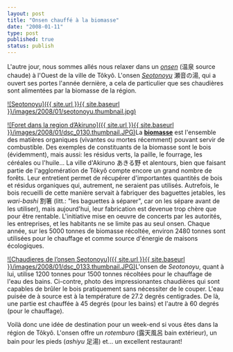 ```yaml
---
layout: post
title: "Onsen chauffé à la biomasse"
date: "2008-01-11"
type: post
published: true
status: publish
---
```


L'autre jour, nous sommes allés nous relaxer dans un _[onsen](http://www.japonophile.com/article_onsen_fr.html)_ (温泉 source chaude) à l'Ouest de la ville de Tôkyô. L'onsen _[Seotonoyu](http://www.seotonoyu.jp/)_ 瀬音の湯, qui a ouvert ses portes l'année dernière, a cela de particulier que ses chaudières sont alimentées par la biomasse de la région.

[![Seotonoyu]({{ site.url }}{{ site.baseurl }}/images/2008/01/seotonoyu.thumbnail.jpg)](http://blog.japonophile.com/wp-content/uploads/2008/01/seotonoyu.jpg)

[![Foret dans la region d’Akiruno]({{ site.url }}{{ site.baseurl }}/images/2008/01/dsc_0130.thumbnail.JPG)](http://blog.japonophile.com/wp-content/uploads/2008/01/dsc_0130.JPG)La **[biomasse](http://fr.wikipedia.org/wiki/Biomasse_%28%C3%A9nergie%29)** est l'ensemble des matières organiques (vivantes ou mortes récemment) pouvant servir de combustible. Des exemples de constituants de la biomasse sont le bois (évidemment), mais aussi: les résidus verts, la paille, le fourrage, les céréales ou l'huile... La ville d'Akiruno あきる野 et alentours, bien que faisant partie de l'agglomération de Tôkyô compte encore un grand nombre de forêts. Leur entretient permet de récupérer d'importantes quantités de bois et résidus organiques qui, autrement, ne seraient pas utilisés. Autrefois, le bois recueilli de cette manière servait à fabriquer des baguettes jetables, les _wari-bashi_ 割箸 (litt.: "les baguettes à séparer", car on les sépare avant de les utiliser), mais aujourd'hui, leur fabrication est devenue trop chère que pour être rentable. L'initiative mise en oeuvre de concerts par les autorités, les entreprises, et les habitants ne se limite pas au seul onsen. Chaque année, sur les 5000 tonnes de biomasse récoltée, environ 2480 tonnes sont utilisées pour le chauffage et comme source d'énergie de maisons écologiques.

[![Chaudieres de l’onsen Seotonoyu]({{ site.url }}{{ site.baseurl }}/images/2008/01/dsc_0133.thumbnail.JPG)](http://blog.japonophile.com/wp-content/uploads/2008/01/dsc_0133.JPG)L'onsen de _Seotonoyu_, quant à lui, utilise 1200 tonnes pour 1500 tonnes récoltées pour le chauffage de l'eau des bains. Ci-contre, photo des impressionantes chaudières qui sont capables de brûler le bois pratiquement sans nécessiter de le couper. L'eau puisée de à source est à la température de 27.2 degrés centigrades. De là, une partie est chauffée à 45 degrés (pour les bains) et l'autre à 60 degrés (pour le chauffage).

Voilà donc une idée de destination pour un week-end si vous êtes dans la région de Tôkyô. L'onsen offre un _rotemburo_ (露天風呂 bain extérieur), un bain pour les pieds (_ashiyu_ 足湯) et... un excellent restaurant!
